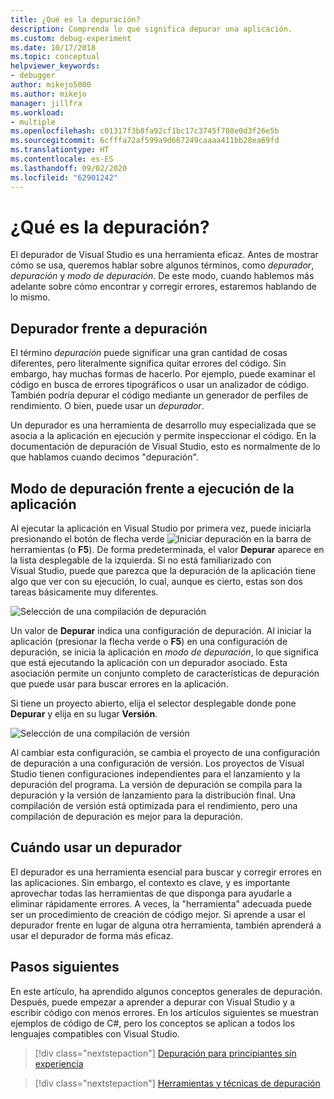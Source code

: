 ```yaml
---
title: ¿Qué es la depuración?
description: Comprenda lo que significa depurar una aplicación.
ms.custom: debug-experiment
ms.date: 10/17/2018
ms.topic: conceptual
helpviewer_keywords:
- debugger
author: mikejo5000
ms.author: mikejo
manager: jillfra
ms.workload:
- multiple
ms.openlocfilehash: c01317f3b8fa92cf1bc17c3745f708e0d3f26e5b
ms.sourcegitcommit: 6cfffa72af599a9d667249caaaa411bb28ea69fd
ms.translationtype: HT
ms.contentlocale: es-ES
ms.lasthandoff: 09/02/2020
ms.locfileid: "62901242"
---
```

# <a name="what-is-debugging"></a>¿Qué es la depuración?

El depurador de Visual Studio es una herramienta eficaz. Antes de mostrar cómo se usa, queremos hablar sobre algunos términos, como *depurador*, *depuración* y *modo de depuración*. De este modo, cuando hablemos más adelante sobre cómo encontrar y corregir errores, estaremos hablando de lo mismo.

## <a name="debugger-vs-debugging"></a>Depurador frente a depuración

El término *depuración* puede significar una gran cantidad de cosas diferentes, pero literalmente significa quitar errores del código. Sin embargo, hay muchas formas de hacerlo. Por ejemplo, puede examinar el código en busca de errores tipográficos o usar un analizador de código. También podría depurar el código mediante un generador de perfiles de rendimiento. O bien, puede usar un *depurador*.

Un depurador es una herramienta de desarrollo muy especializada que se asocia a la aplicación en ejecución y permite inspeccionar el código. En la documentación de depuración de Visual Studio, esto es normalmente de lo que hablamos cuando decimos "depuración".

## <a name="debug-mode-vs-running-your-app"></a>Modo de depuración frente a ejecución de la aplicación

Al ejecutar la aplicación en Visual Studio por primera vez, puede iniciarla presionando el botón de flecha verde ![Iniciar depuración](../debugger/media/dbg-tour-start-debugging.png "Iniciar depuración") en la barra de herramientas (o **F5**). De forma predeterminada, el valor **Depurar** aparece en la lista desplegable de la izquierda. Si no está familiarizado con Visual Studio, puede que parezca que la depuración de la aplicación tiene algo que ver con su ejecución, lo cual, aunque es cierto, estas son dos tareas básicamente muy diferentes.

![Selección de una compilación de depuración](../debugger/media/what-is-debugging-debug-build.png)

Un valor de **Depurar** indica una configuración de depuración. Al iniciar la aplicación (presionar la flecha verde o **F5**) en una configuración de depuración, se inicia la aplicación en *modo de depuración*, lo que significa que está ejecutando la aplicación con un depurador asociado. Esta asociación permite un conjunto completo de características de depuración que puede usar para buscar errores en la aplicación.

Si tiene un proyecto abierto, elija el selector desplegable donde pone **Depurar** y elija en su lugar **Versión**.

![Selección de una compilación de versión](../debugger/media/what-is-debugging-release-build.png)

Al cambiar esta configuración, se cambia el proyecto de una configuración de depuración a una configuración de versión. Los proyectos de Visual Studio tienen configuraciones independientes para el lanzamiento y la depuración del programa. La versión de depuración se compila para la depuración y la versión de lanzamiento para la distribución final. Una compilación de versión está optimizada para el rendimiento, pero una compilación de depuración es mejor para la depuración.

## <a name="when-to-use-a-debugger"></a>Cuándo usar un depurador

El depurador es una herramienta esencial para buscar y corregir errores en las aplicaciones. Sin embargo, el contexto es clave, y es importante aprovechar todas las herramientas de que disponga para ayudarle a eliminar rápidamente errores. A veces, la "herramienta" adecuada puede ser un procedimiento de creación de código mejor. Si aprende a usar el depurador frente en lugar de alguna otra herramienta, también aprenderá a usar el depurador de forma más eficaz.

## <a name="next-steps"></a>Pasos siguientes

En este artículo, ha aprendido algunos conceptos generales de depuración. Después, puede empezar a aprender a depurar con Visual Studio y a escribir código con menos errores. En los artículos siguientes se muestran ejemplos de código de C#, pero los conceptos se aplican a todos los lenguajes compatibles con Visual Studio.

> [!div class="nextstepaction"]
> [Depuración para principiantes sin experiencia](../debugger/debugging-absolute-beginners.md)

> [!div class="nextstepaction"]
> [Herramientas y técnicas de depuración](../debugger/write-better-code-with-visual-studio.md)
